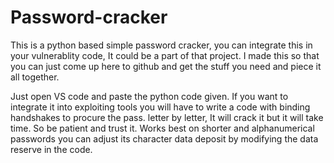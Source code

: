 # Password-cracker
This is a python based simple password cracker, you can integrate this in your vulnerablity code, It could be a part of that project. I made this so that you can just come up here to github and get the stuff you need and piece it all together.

Just open VS code and paste the python code given.
If you want to integrate it into exploiting tools you will have to write a code with binding handshakes to procure the pass. letter by letter, It will crack it but it will take time.
So be patient and trust it.
Works best on shorter and alphanumerical passwords you can adjust its character data deposit by modifying the data reserve in the code.
